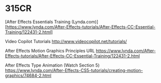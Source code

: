 # 315CR

[After Effects Essentials Training (Lynda.com)][https://www.lynda.com/After-Effects-tutorials/After-Effects-CC-Essential-Training/122431-2.html]
  
Video Copilot Tutorials
  http://www.videocopilot.net/tutorials/
  
After Effects Motion Graphics Principles URL
  https://www.lynda.com/After-Effects-tutorials/After-Effects-CC-Essential-Training/122431-2.html
  
After Effects Type Animation (Watch Section 5)
  https://www.lynda.com/After-Effects-CS5-tutorials/creating-motion-graphics/74684-2.html
